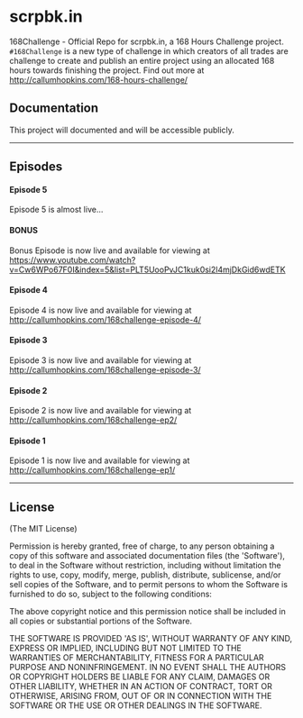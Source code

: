 # scrpbk.in

168Challenge - Official Repo for scrpbk.in, a 168 Hours Challenge project. `#168Challenge` is a new type of challenge in which creators of all trades are challenge to create and publish an entire project using an allocated 168 hours towards finishing the project. Find out more at http://callumhopkins.com/168-hours-challenge/

## Documentation

This project will documented and will be accessible publicly.

----

## Episodes

#### Episode 5
Episode 5 is almost live...

#### BONUS
Bonus Episode is now live and available for viewing at https://www.youtube.com/watch?v=Cw6WPo67F0I&index=5&list=PLT5UooPvJC1kuk0si2l4mjDkGid6wdETK

#### Episode 4
Episode 4 is now live and available for viewing at http://callumhopkins.com/168challenge-episode-4/

#### Episode 3
Episode 3 is now live and available for viewing at http://callumhopkins.com/168challenge-episode-3/

#### Episode 2
Episode 2 is now live and available for viewing at http://callumhopkins.com/168challenge-ep2/

#### Episode 1
Episode 1 is now live and available for viewing at http://callumhopkins.com/168challenge-ep1/

----

## License
(The MIT License)

Permission is hereby granted, free of charge, to any person obtaining
a copy of this software and associated documentation files (the
'Software'), to deal in the Software without restriction, including
without limitation the rights to use, copy, modify, merge, publish,
distribute, sublicense, and/or sell copies of the Software, and to
permit persons to whom the Software is furnished to do so, subject to
the following conditions:

The above copyright notice and this permission notice shall be
included in all copies or substantial portions of the Software.

THE SOFTWARE IS PROVIDED 'AS IS', WITHOUT WARRANTY OF ANY KIND,
EXPRESS OR IMPLIED, INCLUDING BUT NOT LIMITED TO THE WARRANTIES OF
MERCHANTABILITY, FITNESS FOR A PARTICULAR PURPOSE AND NONINFRINGEMENT.
IN NO EVENT SHALL THE AUTHORS OR COPYRIGHT HOLDERS BE LIABLE FOR ANY
CLAIM, DAMAGES OR OTHER LIABILITY, WHETHER IN AN ACTION OF CONTRACT,
TORT OR OTHERWISE, ARISING FROM, OUT OF OR IN CONNECTION WITH THE
SOFTWARE OR THE USE OR OTHER DEALINGS IN THE SOFTWARE.
